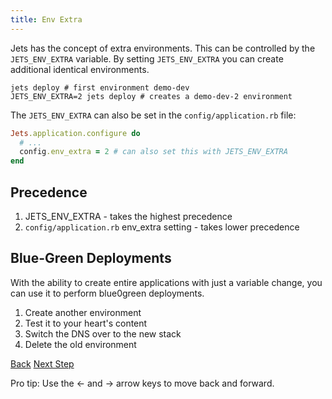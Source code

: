 ```yaml
---
title: Env Extra
---
```


Jets has the concept of extra environments. This can be controlled by the `JETS_ENV_EXTRA` variable.  By setting `JETS_ENV_EXTRA` you can create additional identical environments.

    jets deploy # first environment demo-dev
    JETS_ENV_EXTRA=2 jets deploy # creates a demo-dev-2 environment

The `JETS_ENV_EXTRA` can also be set in the `config/application.rb` file:

```ruby
Jets.application.configure do
  # ...
  config.env_extra = 2 # can also set this with JETS_ENV_EXTRA
end
```

## Precedence

1. JETS_ENV_EXTRA - takes the highest precedence
2. `config/application.rb` env_extra setting - takes lower precedence

## Blue-Green Deployments

With the ability to create entire applications with just a variable change, you can use it to perform blue0green deployments.

1. Create another environment
2. Test it to your heart's content
3. Switch the DNS over to the new stack
4. Delete the old environment

<a id="prev" class="btn btn-basic" href="{% link _docs/env-files.md %}">Back</a>
<a id="next" class="btn btn-primary" href="{% link _docs/routes-workaround.md %}">Next Step</a>
<p class="keyboard-tip">Pro tip: Use the <- and -> arrow keys to move back and forward.</p>
